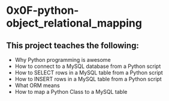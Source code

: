 # 0x0F-python-object_relational_mapping
## This project teaches the following:
- Why Python programming is awesome
- How to connect to a MySQL database from a Python script
- How to SELECT rows in a MySQL table from a Python script
- How to INSERT rows in a MySQL table from a Python script
- What ORM means
- How to map a Python Class to a MySQL table

